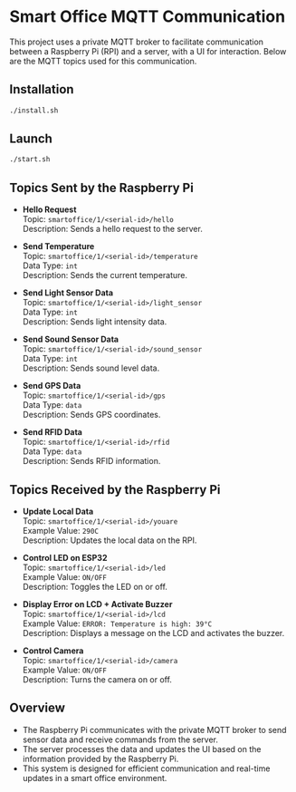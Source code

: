 # Smart Office MQTT Communication

This project uses a private MQTT broker to facilitate communication between a Raspberry Pi (RPI) and a server, with a UI for interaction. Below are the MQTT topics used for this communication.

## Installation

```bash
./install.sh
```

## Launch

```bash
./start.sh
```

## Topics Sent by the Raspberry Pi

- **Hello Request**  
  Topic: `smartoffice/1/<serial-id>/hello`  
  Description: Sends a hello request to the server.

- **Send Temperature**  
  Topic: `smartoffice/1/<serial-id>/temperature`  
  Data Type: `int`  
  Description: Sends the current temperature.

- **Send Light Sensor Data**  
  Topic: `smartoffice/1/<serial-id>/light_sensor`  
  Data Type: `int`  
  Description: Sends light intensity data.

- **Send Sound Sensor Data**  
  Topic: `smartoffice/1/<serial-id>/sound_sensor`  
  Data Type: `int`  
  Description: Sends sound level data.

- **Send GPS Data**  
  Topic: `smartoffice/1/<serial-id>/gps`  
  Data Type: `data`  
  Description: Sends GPS coordinates.

- **Send RFID Data**  
  Topic: `smartoffice/1/<serial-id>/rfid`  
  Data Type: `data`  
  Description: Sends RFID information.

## Topics Received by the Raspberry Pi

- **Update Local Data**  
  Topic: `smartoffice/1/<serial-id>/youare`  
  Example Value: `290C`  
  Description: Updates the local data on the RPI.

- **Control LED on ESP32**  
  Topic: `smartoffice/1/<serial-id>/led`  
  Example Value: `ON/OFF`  
  Description: Toggles the LED on or off.

- **Display Error on LCD + Activate Buzzer**  
  Topic: `smartoffice/1/<serial-id>/lcd`  
  Example Value: `ERROR: Temperature is high: 39°C`  
  Description: Displays a message on the LCD and activates the buzzer.

- **Control Camera**  
  Topic: `smartoffice/1/<serial-id>/camera`  
  Example Value: `ON/OFF`  
  Description: Turns the camera on or off.

## Overview

- The Raspberry Pi communicates with the private MQTT broker to send sensor data and receive commands from the server.
- The server processes the data and updates the UI based on the information provided by the Raspberry Pi.
- This system is designed for efficient communication and real-time updates in a smart office environment.
